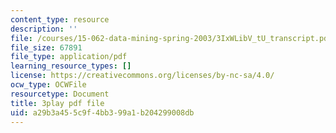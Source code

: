 ```yaml
---
content_type: resource
description: ''
file: /courses/15-062-data-mining-spring-2003/3IxWLibV_tU_transcript.pdf
file_size: 67891
file_type: application/pdf
learning_resource_types: []
license: https://creativecommons.org/licenses/by-nc-sa/4.0/
ocw_type: OCWFile
resourcetype: Document
title: 3play pdf file
uid: a29b3a45-5c9f-4bb3-99a1-b204299008db
---
```

